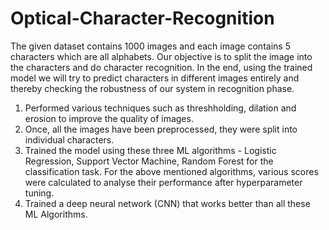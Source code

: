 # Optical-Character-Recognition

The given dataset contains 1000 images and each image contains 5 characters which are all alphabets. Our objective is to split the image into the characters and do character recognition. In the end, using the trained model we will try to predict characters in different images entirely and thereby checking the robustness of our system in recognition phase.

1. Performed various techniques such as threshholding, dilation and erosion to improve the quality of images.
2. Once, all the images have been preprocessed, they were split into individual characters.
3. Trained the model using these three ML algorithms - Logistic Regression, Support Vector Machine, Random Forest for the classification task. For the above mentioned algorithms, various scores were calculated to analyse their performance after hyperparameter tuning.
4. Trained a deep neural network (CNN) that works better than all these ML Algorithms.

